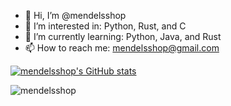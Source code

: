 - 👋 Hi, I’m @mendelsshop
- 👀 I’m interested in: Python, Rust, and C 
- 🌱 I’m currently learning: Python, Java, and Rust
- 📫 How to reach me: mendelsshop@gmail.com

[![mendelsshop's GitHub stats](https://github-readme-stats.vercel.app/api?username=mendelsshop)](https://github.com/mendelsshop/github-readme-stats)
<p><img align="left" src="https://github-readme-stats.vercel.app/api/top-langs?username=s0r3-glitch&show_icons=true&locale=en&layout=compact" alt="mendelsshop" /></p>
<!---
mendelsshop/mendelsshop is a ✨ special ✨ repository because its `README.md` (this file) appears on your GitHub profile.
You can click the Preview link to take a look at your changes.
--->
